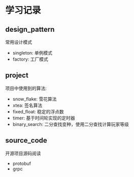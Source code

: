 # 学习记录

## design_pattern
常用设计模式
- singleton: 单例模式
- factory: 工厂模式


## project
项目中使用到的算法:

- snow_flake: 雪花算法
- xtea: 签名算法
- fixed_float: 稳定的浮点数
- timer: 基于时间轮实现的定时器
- binary_search: 二分查找变种，使用二分查找计算玩家等级

## source_code
开源项目源码阅读

- protobuf
- grpc

